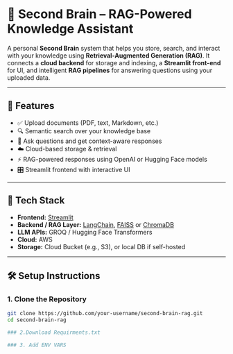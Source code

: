# 🧠 Second Brain – RAG-Powered Knowledge Assistant

A personal **Second Brain** system that helps you store, search, and interact with your knowledge using **Retrieval-Augmented Generation (RAG)**. It connects a **cloud backend** for storage and indexing, a **Streamlit front-end** for UI, and intelligent **RAG pipelines** for answering questions using your uploaded data.

---

## 🚀 Features

- ✅ Upload documents (PDF, text, Markdown, etc.)
- 🔍 Semantic search over your knowledge base
- 💬 Ask questions and get context-aware responses
- ☁️ Cloud-based storage & retrieval
- ⚡ RAG-powered responses using OpenAI or Hugging Face models
- 🎛️ Streamlit frontend with interactive UI

---

## 🧱 Tech Stack

- **Frontend:** [Streamlit](https://streamlit.io/)
- **Backend / RAG Layer:** [LangChain](https://www.langchain.com/), [FAISS](https://github.com/facebookresearch/faiss) or [ChromaDB](https://www.trychroma.com/)
- **LLM APIs:** GROQ / Hugging Face Transformers
- **Cloud:** AWS
- **Storage:** Cloud Bucket (e.g., S3), or local DB if self-hosted

---

## 🛠️ Setup Instructions

### 1. Clone the Repository

```bash
git clone https://github.com/your-username/second-brain-rag.git
cd second-brain-rag

### 2.Download Requirments.txt

### 3. Add ENV VARS

